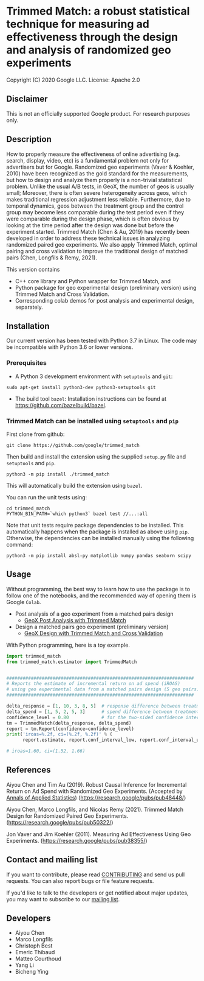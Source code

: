 # Trimmed Match: a robust statistical technique for measuring ad effectiveness through the design and analysis of randomized geo experiments

Copyright (C) 2020 Google LLC. License: Apache 2.0

## Disclaimer

This is not an officially supported Google product. For research purposes only.

## Description

How to properly measure the effectiveness of online advertising (e.g. search, display, video, etc) is a fundamental problem not only for advertisers but for Google. Randomized geo experiments (Vaver & Koehler, 2010) have been recognized as the gold standard for the measurements, but how to design and analyze them properly is a non-trivial statistical problem. Unlike the usual A/B tests, in GeoX, the number of geos is usually small; Moreover, there is often severe heterogeneity across geos, which makes traditional regression adjustment less reliable. Furthermore, due to temporal dynamics, geos between the treatment group and the control group may become less comparable during the test period even if they were comparable during the design phase, which is often obvious by looking at the time period after the design was done but before the experiment started. Trimmed Match (Chen & Au, 2019) has recently been developed in order to address these technical issues in analyzing randomized paired geo experiments. We also apply Trimmed Match, optimal pairing and cross validation to improve the traditional design of matched pairs (Chen, Longfils & Remy, 2021).

This version contains

  * C++ core library and Python wrapper for Trimmed Match, and
  * Python package for geo experimental design (preliminary version) using Trimmed Match and Cross Validation.
  * Corresponding colab demos for post analysis and experimental design, separately.

## Installation

Our current version has been tested with Python 3.7 in Linux. The code may be incompatible with Python 3.6 or lower versions.

### Prerequisites

  * A Python 3 development environment with `setuptools` and `git`:

  ```
  sudo apt-get install python3-dev python3-setuptools git
  ```

  * The build tool `bazel`: Installation instructions can be found at
  https://github.com/bazelbuild/bazel.

### Trimmed Match can be installed using `setuptools` and `pip`

First clone from github:

```shell
git clone https://github.com/google/trimmed_match
```

Then build and install the extension using the supplied `setup.py` file and `setuptools` and `pip`.

```
python3 -m pip install ./trimmed_match
```

This will automatically build the extension using `bazel`.

You can run the unit tests using:

```
cd trimmed_match
PYTHON_BIN_PATH=`which python3` bazel test //...:all

```
Note that unit tests require package dependencies to be installed.
This automatically happens when the package is installed as above using `pip`.
Otherwise, the dependencies can be installed manually using the following
command:

```
python3 -m pip install absl-py matplotlib numpy pandas seaborn scipy
```

## Usage

Without programming, the best way to learn how to use the package is to follow one of the
notebooks, and the recommended way of opening them is Google `Colab`.

 * Post analysis of a geo experiment from a matched pairs design
    - [GeoX Post Analysis with Trimmed Match](https://colab.sandbox.google.com/github/google/trimmed_match/blob/master/trimmed_match/notebook/post_analysis_colab_for_trimmed_match.ipynb)
 * Design a matched pairs geo experiment (preliminary version)
    - [GeoX Design with Trimmed Match and Cross Validation](https://colab.sandbox.google.com/github/google/trimmed_match/blob/master/trimmed_match/notebook/design_colab_for_trimmed_match.ipynb)


With Python programming, here is a toy example.

```python
import trimmed_match
from trimmed_match.estimator import TrimmedMatch


#####################################################################
# Reports the estimate of incremental return on ad spend (iROAS)
# using geo experimental data from a matched pairs design (5 geo pairs)
#####################################################################

delta_response = [1, 10, 3, 8, 5]  # response difference between treatment and control in each geo pair
delta_spend = [1, 5, 2, 5, 3]      # spend difference between treatment and control in each geo pair
confidence_level = 0.80            # for the two-sided confidence interval
tm = TrimmedMatch(delta_response, delta_spend)
report = tm.Report(confidence=confidence_level)
print('iroas=%.2f, ci=(%.2f, %.2f)' % (
      report.estimate, report.conf_interval_low, report.conf_interval_up))

# iroas=1.60, ci=(1.52, 1.66)
```

## References

Aiyou Chen and Tim Au (2019). Robust Causal Inference for Incremental Return on Ad Spend with Randomized Geo Experiments. (Accepted by [Annals of Applied Statistics](https://imstat.org/journals-and-publications/annals-of-applied-statistics/annals-of-applied-statistics-next-issues/))
(https://research.google/pubs/pub48448/)

Aiyou Chen, Marco Longfils, and Nicolas Remy (2021). Trimmed Match Design for Randomized Paired Geo Experiments.
(https://research.google/pubs/pub50322/)

Jon Vaver and Jim Koehler (2011). Measuring Ad Effectiveness Using Geo Experiments.
(https://research.google/pubs/pub38355/)


## Contact and mailing list

If you want to contribute, please read [CONTRIBUTING](CONTRIBUTING.md)
and send us pull requests. You can also report bugs or file feature requests.

If you'd like to talk to the developers or get notified about major
updates, you may want to subscribe to our
[mailing list](https://groups.google.com/forum/#!forum/trimmed-match-users).


## Developers

* Aiyou Chen
* Marco Longfils
* Christoph Best
* Emeric Thibaud
* Matteo Courthoud
* Yang Li
* Bicheng Ying

